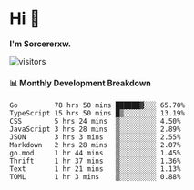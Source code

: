 # Hi 👋

**I'm Sorcererxw.**
 
![visitors](https://visitor-badge.glitch.me/badge?page_id=sorcererxw.sorcererx)

#### 📊 Monthly Development Breakdown

<!--START_SECTION:waka-->
```text
Go         78 hrs 50 mins ██████▓░░░ 65.70%
TypeScript 15 hrs 50 mins █▒░░░░░░░░ 13.19%
CSS        5 hrs 24 mins  ▒░░░░░░░░░ 4.50%
JavaScript 3 hrs 28 mins  ▒░░░░░░░░░ 2.89%
JSON       3 hrs 3 mins   ▒░░░░░░░░░ 2.55%
Markdown   2 hrs 28 mins  ▒░░░░░░░░░ 2.07%
go.mod     1 hr 44 mins   ▒░░░░░░░░░ 1.45%
Thrift     1 hr 37 mins   ▒░░░░░░░░░ 1.36%
Text       1 hr 21 mins   ▒░░░░░░░░░ 1.13%
TOML       1 hr 3 mins    ▒░░░░░░░░░ 0.88%
```
<!--END_SECTION:waka-->
